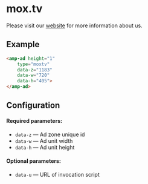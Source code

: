 <!---
Copyright 2018 The AMP HTML Authors. All Rights Reserved.

Licensed under the Apache License, Version 2.0 (the "License");
you may not use this file except in compliance with the License.
You may obtain a copy of the License at

      http://www.apache.org/licenses/LICENSE-2.0

Unless required by applicable law or agreed to in writing, software
distributed under the License is distributed on an "AS-IS" BASIS,
WITHOUT WARRANTIES OR CONDITIONS OF ANY KIND, either express or implied.
See the License for the specific language governing permissions and
limitations under the License.
-->

# mox.tv

Please visit our [website](https://mox.tv) for more information about us.

## Example

```html
<amp-ad height="1"
    type="moxtv"
    data-z="1183"
    data-w="720"
    data-h="405">
</amp-ad>
```

## Configuration

#### Required parameters:

- `data-z` — Ad zone unique id
- `data-w` — Ad unit width
- `data-h` — Ad unit height

#### Optional parameters:

- `data-u` — URL of invocation script
